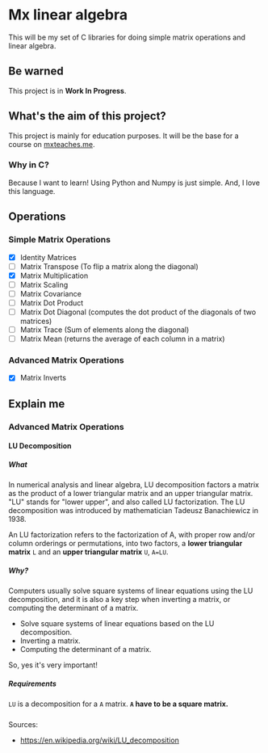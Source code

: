 # Mx linear algebra

This will be my set of C libraries for doing simple matrix operations and
linear algebra.

## Be warned
This project is in **Work In Progress**.

## What's the aim of this project?
This project is mainly for education purposes. It will be the base for a course on [mxteaches.me](https://mxteaches.me).

### Why in C?
Because I want to learn! Using Python and Numpy is just simple. And, I love this language.

## Operations

### Simple Matrix Operations
- [x] Identity Matrices
- [ ] Matrix Transpose (To flip a matrix along the diagonal)
- [x] Matrix Multiplication
- [ ] Matrix Scaling
- [ ] Matrix Covariance
- [ ] Matrix Dot Product
- [ ] Matrix Dot Diagonal (computes the dot product of the diagonals of two matrices)
- [ ] Matrix Trace (Sum of elements along the diagonal)
- [ ] Matrix Mean (returns the average of each column in a matrix)

### Advanced Matrix Operations
- [x] Matrix Inverts

## Explain me

### Advanced Matrix Operations
#### LU Decomposition

##### What
In numerical analysis and linear algebra, LU decomposition factors a matrix as the product of a lower triangular matrix and an upper triangular matrix. "LU" stands for "lower upper", and also called LU factorization.
The LU decomposition was introduced by mathematician Tadeusz Banachiewicz in 1938.


An LU factorization refers to the factorization of A, with proper row and/or column orderings or permutations, into two factors, a **lower triangular matrix** `L` and an **upper triangular matrix** `U`, `A=LU`.

##### Why?
Computers usually solve square systems of linear equations using the LU decomposition, and it is also a key step when inverting a matrix, or computing the determinant of a matrix.

- Solve square systems of linear equations based on the LU decomposition.
- Inverting a matrix.
- Computing the determinant of a matrix.

So, yes it's very important!

##### Requirements
`LU` is a decomposition for a `A` matrix. **`A` have to be a square matrix.**

#####
Sources:
- https://en.wikipedia.org/wiki/LU_decomposition